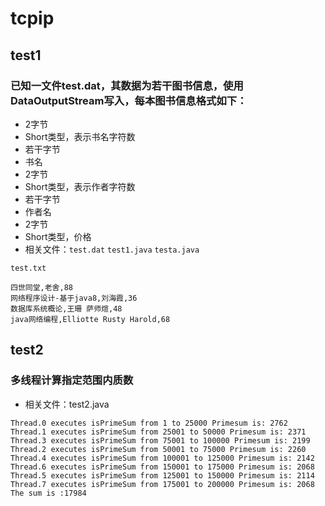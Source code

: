 # tcpip

## test1

### 已知一文件test.dat，其数据为若干图书信息，使用DataOutputStream写入，每本图书信息格式如下：

- 2字节
- Short类型，表示书名字符数
- 若干字节
- 书名
- 2字节
- Short类型，表示作者字符数
- 若干字节
- 作者名
- 2字节
- Short类型，价格
- 相关文件：`test.dat` `test1.java` `testa.java`

`test.txt`

```
四世同堂,老舍,88
网络程序设计-基于java8,刘海霞,36
数据库系统概论,王珊 萨师煊,48
java网络编程,Elliotte Rusty Harold,68
```



## test2

### 多线程计算指定范围内质数

- 相关文件：test2.java

```
Thread.0 executes isPrimeSum from 1 to 25000 Primesum is: 2762
Thread.1 executes isPrimeSum from 25001 to 50000 Primesum is: 2371
Thread.3 executes isPrimeSum from 75001 to 100000 Primesum is: 2199
Thread.2 executes isPrimeSum from 50001 to 75000 Primesum is: 2260
Thread.4 executes isPrimeSum from 100001 to 125000 Primesum is: 2142
Thread.6 executes isPrimeSum from 150001 to 175000 Primesum is: 2068
Thread.5 executes isPrimeSum from 125001 to 150000 Primesum is: 2114
Thread.7 executes isPrimeSum from 175001 to 200000 Primesum is: 2068
The sum is :17984
```

